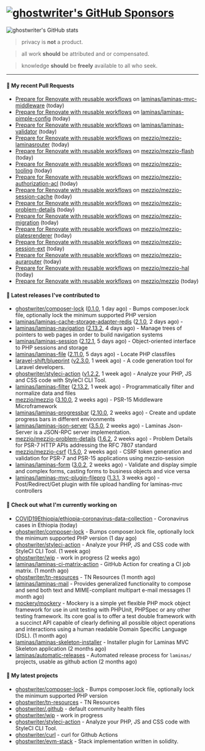 # [![ghostwriter's GitHub Sponsors](https://img.shields.io/github/sponsors/ghostwriter?label=Sponsors&style=flat-square&logo=GitHub%20Sponsors)](https://github.com/sponsors/ghostwriter)

![ghostwriter's GitHub stats](https://github-readme-stats.vercel.app/api?username=ghostwriter&show_icons=true&count_private=true&hide_title=true&hide_rank=true&icon_color=333)

> privacy is **not** a product.

> all work **should** be attributed and or compensated.

> knowledge **should** be **freely** available to all who seek.

---
#### 🔨 My recent Pull Requests

- [Prepare for Renovate with reusable workflows](https://github.com/laminas/laminas-mvc-middleware/pull/24) on [laminas/laminas-mvc-middleware](https://github.com/laminas/laminas-mvc-middleware) (today)
- [Prepare for Renovate with reusable workflows](https://github.com/laminas/laminas-pimple-config/pull/16) on [laminas/laminas-pimple-config](https://github.com/laminas/laminas-pimple-config) (today)
- [Prepare for Renovate with reusable workflows](https://github.com/laminas/laminas-validator/pull/119) on [laminas/laminas-validator](https://github.com/laminas/laminas-validator) (today)
- [Prepare for Renovate with reusable workflows](https://github.com/mezzio/mezzio-laminasrouter/pull/14) on [mezzio/mezzio-laminasrouter](https://github.com/mezzio/mezzio-laminasrouter) (today)
- [Prepare for Renovate with reusable workflows](https://github.com/mezzio/mezzio-flash/pull/17) on [mezzio/mezzio-flash](https://github.com/mezzio/mezzio-flash) (today)
- [Prepare for Renovate with reusable workflows](https://github.com/mezzio/mezzio-tooling/pull/24) on [mezzio/mezzio-tooling](https://github.com/mezzio/mezzio-tooling) (today)
- [Prepare for Renovate with reusable workflows](https://github.com/mezzio/mezzio-authorization-acl/pull/17) on [mezzio/mezzio-authorization-acl](https://github.com/mezzio/mezzio-authorization-acl) (today)
- [Prepare for Renovate with reusable workflows](https://github.com/mezzio/mezzio-session-cache/pull/23) on [mezzio/mezzio-session-cache](https://github.com/mezzio/mezzio-session-cache) (today)
- [Prepare for Renovate with reusable workflows](https://github.com/mezzio/mezzio-problem-details/pull/27) on [mezzio/mezzio-problem-details](https://github.com/mezzio/mezzio-problem-details) (today)
- [Prepare for Renovate with reusable workflows](https://github.com/mezzio/mezzio-migration/pull/14) on [mezzio/mezzio-migration](https://github.com/mezzio/mezzio-migration) (today)
- [Prepare for Renovate with reusable workflows](https://github.com/mezzio/mezzio-platesrenderer/pull/12) on [mezzio/mezzio-platesrenderer](https://github.com/mezzio/mezzio-platesrenderer) (today)
- [Prepare for Renovate with reusable workflows](https://github.com/mezzio/mezzio-session-ext/pull/29) on [mezzio/mezzio-session-ext](https://github.com/mezzio/mezzio-session-ext) (today)
- [Prepare for Renovate with reusable workflows](https://github.com/mezzio/mezzio-aurarouter/pull/14) on [mezzio/mezzio-aurarouter](https://github.com/mezzio/mezzio-aurarouter) (today)
- [Prepare for Renovate with reusable workflows](https://github.com/mezzio/mezzio-hal/pull/52) on [mezzio/mezzio-hal](https://github.com/mezzio/mezzio-hal) (today)
- [Prepare for Renovate with reusable workflows](https://github.com/mezzio/mezzio/pull/111) on [mezzio/mezzio](https://github.com/mezzio/mezzio) (today)

#### 🔭 Latest releases I've contributed to

- [ghostwriter/composer-lock](https://github.com/ghostwriter/composer-lock) ([0.1.0](https://github.com/ghostwriter/composer-lock/releases/tag/0.1.0), 1 day ago) - Bumps composer.lock file, optionally lock the minimum supported PHP version
- [laminas/laminas-cache-storage-adapter-redis](https://github.com/laminas/laminas-cache-storage-adapter-redis) ([2.1.0](https://github.com/laminas/laminas-cache-storage-adapter-redis/releases/tag/2.1.0), 2 days ago) - 
- [laminas/laminas-navigation](https://github.com/laminas/laminas-navigation) ([2.13.2](https://github.com/laminas/laminas-navigation/releases/tag/2.13.2), 4 days ago) - Manage trees of pointers to web pages in order to build navigation systems
- [laminas/laminas-session](https://github.com/laminas/laminas-session) ([2.12.1](https://github.com/laminas/laminas-session/releases/tag/2.12.1), 5 days ago) - Object-oriented interface to PHP sessions and storage
- [laminas/laminas-file](https://github.com/laminas/laminas-file) ([2.11.0](https://github.com/laminas/laminas-file/releases/tag/2.11.0), 5 days ago) - Locate PHP classfiles
- [laravel-shift/blueprint](https://github.com/laravel-shift/blueprint) ([v2.3.0](https://github.com/laravel-shift/blueprint/releases/tag/v2.3.0), 1 week ago) - A code generation tool for Laravel developers.
- [ghostwriter/styleci-action](https://github.com/ghostwriter/styleci-action) ([v1.2.2](https://github.com/ghostwriter/styleci-action/releases/tag/v1.2.2), 1 week ago) - Analyze your PHP, JS and CSS code with StyleCI CLI Tool.
- [laminas/laminas-filter](https://github.com/laminas/laminas-filter) ([2.13.2](https://github.com/laminas/laminas-filter/releases/tag/2.13.2), 1 week ago) - Programmatically filter and normalize data and files
- [mezzio/mezzio](https://github.com/mezzio/mezzio) ([3.10.0](https://github.com/mezzio/mezzio/releases/tag/3.10.0), 2 weeks ago) - PSR-15 Middleware Microframework
- [laminas/laminas-progressbar](https://github.com/laminas/laminas-progressbar) ([2.10.0](https://github.com/laminas/laminas-progressbar/releases/tag/2.10.0), 2 weeks ago) - Create and update progress bars in different environments
- [laminas/laminas-json-server](https://github.com/laminas/laminas-json-server) ([3.5.0](https://github.com/laminas/laminas-json-server/releases/tag/3.5.0), 2 weeks ago) - Laminas Json-Server is a JSON-RPC server implementation.
- [mezzio/mezzio-problem-details](https://github.com/mezzio/mezzio-problem-details) ([1.6.2](https://github.com/mezzio/mezzio-problem-details/releases/tag/1.6.2), 2 weeks ago) - Problem Details for PSR-7 HTTP APIs addressing the RFC 7807 standard
- [mezzio/mezzio-csrf](https://github.com/mezzio/mezzio-csrf) ([1.5.0](https://github.com/mezzio/mezzio-csrf/releases/tag/1.5.0), 2 weeks ago) - CSRF token generation and validation for PSR-7 and PSR-15 applications using mezzio-session
- [laminas/laminas-form](https://github.com/laminas/laminas-form) ([3.0.2](https://github.com/laminas/laminas-form/releases/tag/3.0.2), 2 weeks ago) - Validate and display simple and complex forms, casting forms to business objects and vice versa
- [laminas/laminas-mvc-plugin-fileprg](https://github.com/laminas/laminas-mvc-plugin-fileprg) ([1.3.1](https://github.com/laminas/laminas-mvc-plugin-fileprg/releases/tag/1.3.1), 3 weeks ago) - Post/Redirect/Get plugin with file upload handling for laminas-mvc controllers

#### 👷 Check out what I'm currently working on

- [COVID19Ethiopia/ethiopia-coronavirus-data-collection](https://github.com/COVID19Ethiopia/ethiopia-coronavirus-data-collection) - Coronavirus cases in Ethiopia (today)
- [ghostwriter/composer-lock](https://github.com/ghostwriter/composer-lock) - Bumps composer.lock file, optionally lock the minimum supported PHP version (1 day ago)
- [ghostwriter/styleci-action](https://github.com/ghostwriter/styleci-action) - Analyze your PHP, JS and CSS code with StyleCI CLI Tool. (1 week ago)
- [ghostwriter/wip](https://github.com/ghostwriter/wip) - work in progress (2 weeks ago)
- [laminas/laminas-ci-matrix-action](https://github.com/laminas/laminas-ci-matrix-action) - GitHub Action for creating a CI job matrix. (1 month ago)
- [ghostwriter/tn-resources](https://github.com/ghostwriter/tn-resources) - TN Resources (1 month ago)
- [laminas/laminas-mail](https://github.com/laminas/laminas-mail) - Provides generalized functionality to compose and send both text and MIME-compliant multipart e-mail messages (1 month ago)
- [mockery/mockery](https://github.com/mockery/mockery) - Mockery is a simple yet flexible PHP mock object framework for use in unit testing with PHPUnit, PHPSpec or any other testing framework. Its core goal is to offer a test double framework with a succinct API capable of clearly defining all possible object operations and interactions using a human readable Domain Specific Language (DSL). (1 month ago)
- [laminas/laminas-skeleton-installer](https://github.com/laminas/laminas-skeleton-installer) - Installer plugin for Laminas MVC Skeleton application (2 months ago)
- [laminas/automatic-releases](https://github.com/laminas/automatic-releases) - Automated release process for `laminas/` projects, usable as github action (2 months ago)

#### 🌱 My latest projects

- [ghostwriter/composer-lock](https://github.com/ghostwriter/composer-lock) - Bumps composer.lock file, optionally lock the minimum supported PHP version
- [ghostwriter/tn-resources](https://github.com/ghostwriter/tn-resources) - TN Resources
- [ghostwriter/.github](https://github.com/ghostwriter/.github) - default community health files
- [ghostwriter/wip](https://github.com/ghostwriter/wip) - work in progress
- [ghostwriter/styleci-action](https://github.com/ghostwriter/styleci-action) - Analyze your PHP, JS and CSS code with StyleCI CLI Tool.
- [ghostwriter/curl](https://github.com/ghostwriter/curl) - curl for Github Actions
- [ghostwriter/evm-stack](https://github.com/ghostwriter/evm-stack) - Stack implementation written in solidity.

